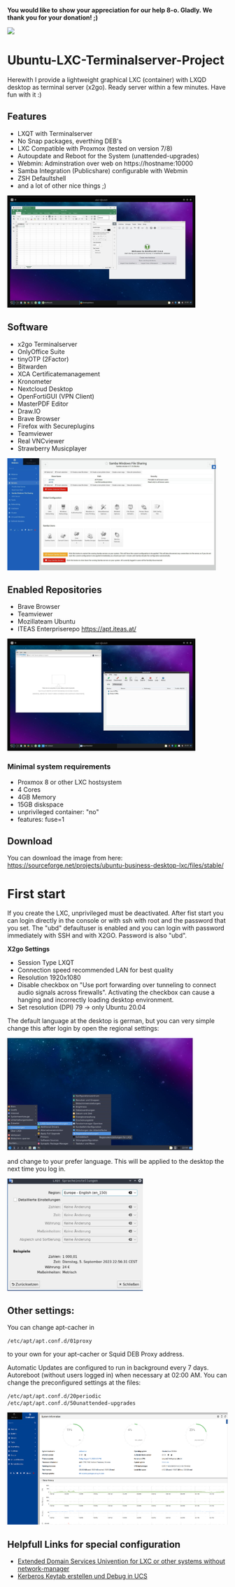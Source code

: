**You would like to show your appreciation for our help 8-o. Gladly. We thank you for your donation! ;)**

<a href="https://www.paypal.com/donate/?hosted_button_id=JTFYJYVH37MNE">
  <img src="https://www.paypalobjects.com/en_US/i/btn/btn_donate_LG.gif">
</a>

# Ubuntu-LXC-Terminalserver-Project

Herewith I provide a lightweight graphical LXC (container) with LXQD desktop as terminal server (x2go). Ready server within a few minutes. Have fun with it :)

## Features

- LXQT with Terminalserver
- No Snap packages, everthing DEB's
- LXC Compatible with Proxmox (tested on version 7/8)
- Autoupdate and Reboot for the System (unattended-upgrades)
- Webmin: Adminstration over web on https://hostname:10000
- Samba Integration (Publicshare) configurable with Webmin
- ZSH Defaultshell
- and a lot of other nice things ;)

<img src="https://raw.githubusercontent.com/boospy/Ubuntu-LXC-Terminalserver-Project/main/screenshots/3.jpeg" width="" height="256">


## Software

- x2go Terminalserver
- OnlyOffice Suite
- tinyOTP (2Factor)
- Bitwarden
- XCA Certificatemanagement
- Kronometer
- Nextcloud Desktop
- OpenFortiGUI (VPN Client)
- MasterPDF Editor
- Draw.IO
- Brave Browser
- Firefox with Secureplugins
- Teamviewer
- Real VNCviewer
- Strawberry Musicplayer


<img src="https://raw.githubusercontent.com/boospy/Ubuntu-LXC-Terminalserver-Project/main/screenshots/2.jpeg" width="" height="256">

## Enabled Repositories
- Brave Browser
- Teamviewer
- Mozillateam Ubuntu
- ITEAS Enterpriserepo https://apt.iteas.at/


<img src="https://raw.githubusercontent.com/boospy/Ubuntu-LXC-Terminalserver-Project/main/screenshots/5.jpeg" width="" height="256">

### Minimal system requirements 
- Proxmox 8 or other LXC hostsystem
- 4 Cores
- 4GB Memory
- 15GB diskspace
- unprivileged container: "no"
- features: fuse=1

## Download
You can download the image from here:
https://sourceforge.net/projects/ubuntu-business-desktop-lxc/files/stable/

# First start

If you create the LXC, unprivileged must be deactivated.
After fist start you can login directly in the console or with ssh with root and the password that you set. The "ubd" defaultuser is enabled and you can login with password immediately with SSH and with X2GO. Password is also "ubd".

**X2go Settings**
- Session Type	LXQT
- Connection speed	recommended LAN for best quality
- Resolution	1920x1080
- Disable checkbox on "Use port forwarding over tunneling to connect audio signals across firewalls". Activating the checkbox can cause a hanging and incorrectly loading desktop environment.
- Set resolution (DPI)	79 -> only Ubuntu 20.04

The default language at the desktop is german, but you can very simple change this after login by open the regional settings:

<img src="https://raw.githubusercontent.com/boospy/Ubuntu-LXC-Terminalserver-Project/main/screenshots/change-lang01.png" width="" height="256">

and change to your prefer language. This will be applied to the desktop the next time you log in.

<img src="https://raw.githubusercontent.com/boospy/Ubuntu-LXC-Terminalserver-Project/main/screenshots/change-lang02.png" width="" height="256">


## Other settings:
You can change apt-cacher in

```
/etc/apt/apt.conf.d/01proxy
```

to your own for your apt-cacher or Squid DEB Proxy address.

Automatic Updates are configured to run in background every 7 days. Autoreboot (without users logged in) when necessary at 02:00 AM. You can change the preconfigured settings at the files:

```
/etc/apt/apt.conf.d/20periodic
/etc/apt/apt.conf.d/50unattended-upgrades
```

<img src="https://raw.githubusercontent.com/boospy/Ubuntu-LXC-Terminalserver-Project/main/screenshots/22.png" width="" height="256">

## Helpfull Links for special configuration
- [Extended Domain Services Univention for LXC or other systems without network-manager](https://docs.software-univention.de/ext-domain/5.0/en/index.html)
- [Kerberos Keytab erstellen und Debug in UCS](https://deepdoc.at/dokuwiki/doku.php?id=prebuilt_systems:ucs:kerberos_keytab_erstellen_und_debug_in_ucs)
